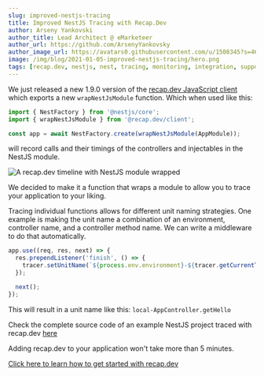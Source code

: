 ```yaml
---
slug: improved-nestjs-tracing
title: Improved NestJS Tracing with Recap.Dev
author: Arseny Yankovski
author_title: Lead Architect @ eMarketeer
author_url: https://github.com/ArsenyYankovsky
author_image_url: https://avatars0.githubusercontent.com/u/1508345?s=460&u=3f36532a8ad64bd1d110c00a4eb438600d60cb92&v=4
image: /img/blog/2021-01-05-improved-nestjs-tracing/hero.png
tags: [recap.dev, nestjs, nest, tracing, monitoring, integration, support]
---
```


We just released a new 1.9.0 version of the [recap.dev JavaScript client](https://www.npmjs.com/package/@recap.dev/client) which exports a new `wrapNestJsModule` function. Which when used like this: 


```js
import { NestFactory } from '@nestjs/core';
import { wrapNestJsModule } from '@recap.dev/client';

const app = await NestFactory.create(wrapNestJsModule(AppModule));
```

will record calls and their timings of the controllers and injectables in the NestJS module.

![A recap.dev timeline with NestJS module wrapped](/img/blog/2021-01-05-improved-nestjs-tracing/timeline.png "A recap.dev timeline with NestJS module wrapped")

<!--truncate-->

We decided to make it a function that wraps a module to allow you to trace your application to your liking.

Tracing individual functions allows for different unit naming strategies. 
One example is making the unit name a combination of an environment, controller name, and a controller method name.
We can write a middleware to do that automatically.

```js
app.use((req, res, next) => {
  res.prependListener('finish', () => {
    tracer.setUnitName(`${process.env.environment}-${tracer.getCurrentTrace()?.functionCallEvents[1]?.functionName}`);
  });

  next();
});
```

This will result in a unit name like this: `local-AppController.getHello`

Check the complete source code of an example NestJS project traced with recap.dev [here](https://github.com/infinite-cat/recap.dev-example-nestjs-project)

Adding recap.dev to your application won't take more than 5 minutes.

[Click here to learn how to get started with recap.dev](/docs)
